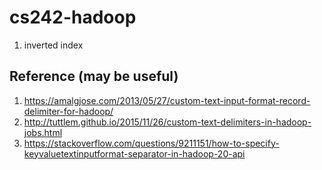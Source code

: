# cs242-hadoop
1. inverted index

## Reference (may be useful)
1. https://amalgjose.com/2013/05/27/custom-text-input-format-record-delimiter-for-hadoop/
2. http://tuttlem.github.io/2015/11/26/custom-text-delimiters-in-hadoop-jobs.html
3. https://stackoverflow.com/questions/9211151/how-to-specify-keyvaluetextinputformat-separator-in-hadoop-20-api
